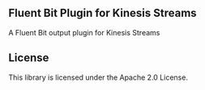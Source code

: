 ## Fluent Bit Plugin for Kinesis Streams

A Fluent Bit output plugin for Kinesis Streams

## License

This library is licensed under the Apache 2.0 License. 

